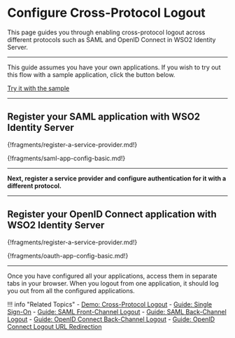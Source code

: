 # Configure Cross-Protocol Logout

This page guides you through enabling cross-protocol logout across different protocols such as SAML and OpenID Connect in WSO2 Identity Server. 

-----

This guide assumes you have your own applications. If you wish to try out this flow with a sample application, click the button below. 

<a class="samplebtn_a" href="../../../quick-starts/cross-protocol-logout-sample" rel="nofollow noopener">Try it with the sample</a>

----

## Register your SAML application with WSO2 Identity Server
{!fragments/register-a-service-provider.md!}

{!fragments/saml-app-config-basic.md!}

----

**Next, register a service provider and configure authentication for it with a different protocol.**

----

## Register your OpenID Connect application with WSO2 Identity Server

{!fragments/register-a-service-provider.md!}

{!fragments/oauth-app-config-basic.md!}

----

Once you have configured all your applications, access them in separate tabs in your browser. When you logout from one application, it should log you out from all the configured applications. 

!!! info "Related Topics"
    - [Demo: Cross-Protocol Logout](../../../quick-starts/cross-protocol-logout-sample)
    - [Guide: Single Sign-On](../enable-single-sign-on)
    - [Guide: SAML Front-Channel Logout](../saml-front-channel-logout)
    - [Guide: SAML Back-Channel Logout](../saml-back-channel-logout)
    - [Guide: OpenID Connect Back-Channel Logout](../oidc-backchannel-logout)
    - [Guide: OpenID Connect Logout URL Redirection](../oidc-logout-url-redirection)
    <!--- - [Concept: Cross-Protocol Logout](TODO:insert-link-to-concept)-->